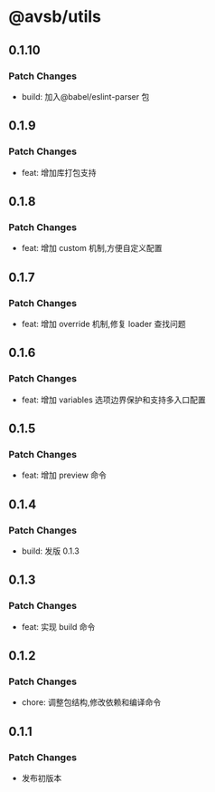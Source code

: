 # @avsb/utils

## 0.1.10

### Patch Changes

- build: 加入@babel/eslint-parser 包

## 0.1.9

### Patch Changes

- feat: 增加库打包支持

## 0.1.8

### Patch Changes

- feat: 增加 custom 机制,方便自定义配置

## 0.1.7

### Patch Changes

- feat: 增加 override 机制,修复 loader 查找问题

## 0.1.6

### Patch Changes

- feat: 增加 variables 选项边界保护和支持多入口配置

## 0.1.5

### Patch Changes

- feat: 增加 preview 命令

## 0.1.4

### Patch Changes

- build: 发版 0.1.3

## 0.1.3

### Patch Changes

- feat: 实现 build 命令

## 0.1.2

### Patch Changes

- chore: 调整包结构,修改依赖和编译命令

## 0.1.1

### Patch Changes

- 发布初版本
